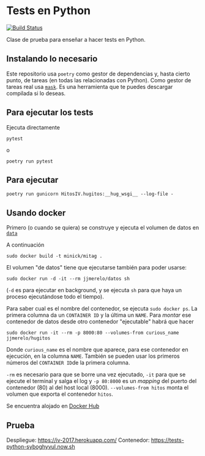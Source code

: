 # Tests en Python

[![Build Status](https://travis-ci.com/JJ/tests-python.svg?branch=master)](https://travis-ci.com/JJ/tests-python)

Clase de prueba para enseñar a hacer tests en Python.

## Instalando lo necesario

Este repositorio usa `poetry` como gestor de dependencias y, hasta
cierto punto, de tareas (en todas las relacionadas con Python). Como gestor de tareas real usa
[`mask`](https://github.com/jakedeichert/mask). Es una herramienta que
te puedes descargar compilada si lo deseas.

## Para ejecutar los tests

Ejecuta directamente

```shell
pytest
```

o

```shell
poetry run pytest
```


## Para ejecutar


```shell
poetry run gunicorn HitosIV.hugitos:__hug_wsgi__ --log-file -
```


## Usando docker

Primero (o cuando se quiera) se construye y ejecuta el volumen de
datos en [`data`](data/README.md)

A continuación

	sudo docker build -t minick/mitag .

El volumen "de datos" tiene que ejecutarse también para poder usarse:

	sudo docker run -d -it --rm jjmerelo/datos sh

(`-d` es para ejecutar en background, y se ejecuta `sh` para que haya un proceso ejecutándose todo el tiempo).

Para saber cual es el nombre del contenedor, se ejecuta `sudo docker ps`. La primera columna da un `CONTAINER ID` y la última un `NAME`. Para *montar* ese contenedor de datos desde otro contenedor "ejecutable" habrá que hacer

	sudo docker run -it --rm -p 8000:80 --volumes-from curious_name jjmerelo/hugitos

Donde `curious_name` es el nombre que aparece, para ese contenedor en ejecución, en la columna `NAME`. También se pueden usar los primeros números del `CONTAINER ID`de la primera columna.

`-rm` es necesario para que se borre una vez ejecutado, `-it` para que
se ejecute el terminal y salga el log y `-p 80:8000` es un *mapping*
del puerto del contenedor (80) al del host local
(8000). `--volumes-from hitos` monta el volumen que exporta el
contenedor `hitos`.

Se encuentra alojado en [Docker Hub](https://hub.docker.com/r/jjmerelo/tests-python/)

## Prueba

Despliegue: https://iv-2017.herokuapp.com/
Contenedor: https://tests-python-syboghyvul.now.sh

